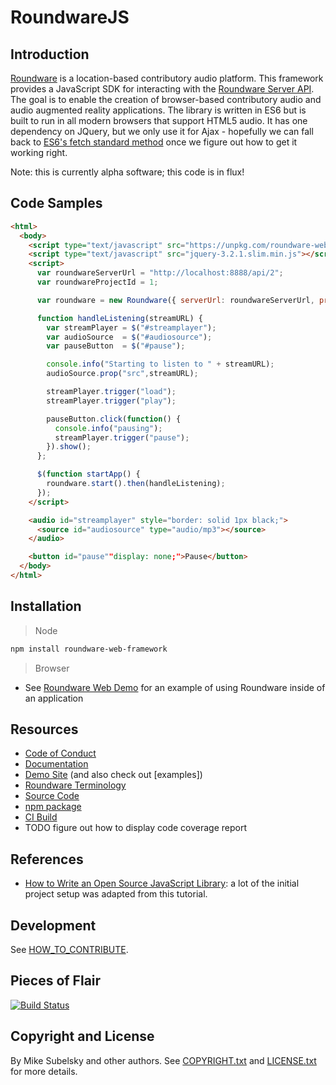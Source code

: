 # RoundwareJS

## Introduction

[Roundware](http://roundware.org/) is a location-based contributory audio platform. This framework provides a JavaScript SDK for interacting with the [Roundware Server API](https://github.com/roundware/roundware-server). The goal is to enable the creation of browser-based contributory audio and audio augmented reality applications. The library is written in ES6 but is built to run in all modern browsers that support HTML5 audio. It has one dependency on JQuery, but we only use it for Ajax - hopefully we can fall back to [ES6's fetch standard method](https://developer.mozilla.org/en-US/docs/Web/API/Fetch_API) once we figure out how to get it working right.

Note: this is currently alpha software; this code is in flux!

## Code Samples

```html
<html>
  <body>
    <script type="text/javascript" src="https://unpkg.com/roundware-web-framework@0.0.1-alpha.4/dist/roundware.umd.min.js"></script>
    <script type="text/javascript" src="jquery-3.2.1.slim.min.js"></script>
    <script>
      var roundwareServerUrl = "http://localhost:8888/api/2";
      var roundwareProjectId = 1;

      var roundware = new Roundware({ serverUrl: roundwareServerUrl, projectId: roundwareProjectId });

      function handleListening(streamURL) {
        var streamPlayer = $("#streamplayer");
        var audioSource  = $("#audiosource");
        var pauseButton  = $("#pause");

        console.info("Starting to listen to " + streamURL);
        audioSource.prop("src",streamURL);

        streamPlayer.trigger("load");
        streamPlayer.trigger("play");

        pauseButton.click(function() {
          console.info("pausing");
          streamPlayer.trigger("pause");
        }).show();
      };

      $(function startApp() {
        roundware.start().then(handleListening);
      });
    </script>

    <audio id="streamplayer" style="border: solid 1px black;">
      <source id="audiosource" type="audio/mp3"></source>
    </audio>

    <button id="pause""display: none;">Pause</button>
  </body>
</html>
```

## Installation

> Node
  
```bash
npm install roundware-web-framework
```

> Browser

* See [Roundware Web Demo](https://github.com/subelsky/roundware_web_demo) for an example of using Roundware inside of an application

## Resources

* [Code of Conduct](https://github.com/roundware/roundware-web-framework/blob/master/CODE_OF_CONDIUCT.md)
* [Documentation](https://roundware.github.io/roundware-web-framework/)
* [Demo Site](https://github.com/subelsky/roundware_web_demo/) (and also check out [examples])
* [Roundware Terminology](http://roundware.org/docs/terminology/index.html)
* [Source Code](https://github.com/roundware/roundware-web-framework/)
* [npm package](https://www.npmjs.com/package/roundware-web-framework)
* [CI Build](https://travis-ci.org/roundware/roundware-web-framework)
* TODO figure out how to display code coverage report

## References

* [How to Write an Open Source JavaScript Library](https://github.com/sarbbottam/write-an-open-source-js-lib#creating-the-library-and-adding-dependencies): a lot of the initial project setup was adapted from this tutorial.

## Development

See [HOW_TO_CONTRIBUTE](HOW_TO_CONTIRBUTE.md).

## Pieces of Flair

[![Build Status](https://travis-ci.org/roundware/roundware-web-framework.svg?branch=master)](https://travis-ci.org/roundware/roundware-web-framework)

## Copyright and License

By Mike Subelsky and other authors. See [COPYRIGHT.txt](COPYRIGHT.txt) and [LICENSE.txt](LICENSE.txt) for more details.
